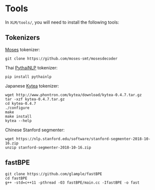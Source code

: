 # Tools

In `XLM/tools/`, you will need to install the following tools:

## Tokenizers

[Moses](https://github.com/moses-smt/mosesdecoder/tree/master/scripts/tokenizer) tokenizer:
```
git clone https://github.com/moses-smt/mosesdecoder
```

Thai [PythaiNLP](https://github.com/PyThaiNLP/pythainlp) tokenizer:
```
pip install pythainlp
```

Japanese [Kytea](http://www.phontron.com/kyte) tokenizer:
```
wget http://www.phontron.com/kytea/download/kytea-0.4.7.tar.gz
tar -xzf kytea-0.4.7.tar.gz
cd kytea-0.4.7
./configure
make
make install
kytea --help
```

Chinese Stanford segmenter:
```
wget https://nlp.stanford.edu/software/stanford-segmenter-2018-10-16.zip
unzip stanford-segmenter-2018-10-16.zip
```

## fastBPE

```
git clone https://github.com/glample/fastBPE
cd fastBPE
g++ -std=c++11 -pthread -O3 fastBPE/main.cc -IfastBPE -o fast
```

